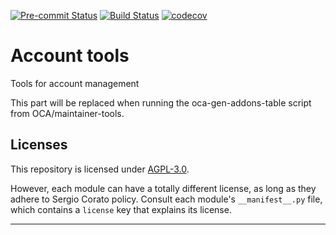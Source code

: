 
<!-- /!\ Non OCA Context : Set here the badge of your runbot / runboat instance. -->
[![Pre-commit Status](https://github.com/sergiocorato/e-account/actions/workflows/pre-commit.yml/badge.svg?branch=16.0)](https://github.com/sergiocorato/e-account/actions/workflows/pre-commit.yml?query=branch%3A16.0)
[![Build Status](https://github.com/sergiocorato/e-account/actions/workflows/test.yml/badge.svg?branch=16.0)](https://github.com/sergiocorato/e-account/actions/workflows/test.yml?query=branch%3A16.0)
[![codecov](https://codecov.io/gh/sergiocorato/e-account/branch/16.0/graph/badge.svg)](https://codecov.io/gh/sergiocorato/e-account)
<!-- /!\ Non OCA Context : Set here the badge of your translation instance. -->

<!-- /!\ do not modify above this line -->

# Account tools

Tools for account management

<!-- /!\ do not modify below this line -->

<!-- prettier-ignore-start -->

[//]: # (addons)

This part will be replaced when running the oca-gen-addons-table script from OCA/maintainer-tools.

[//]: # (end addons)

<!-- prettier-ignore-end -->

## Licenses

This repository is licensed under [AGPL-3.0](LICENSE).

However, each module can have a totally different license, as long as they adhere to Sergio Corato
policy. Consult each module's `__manifest__.py` file, which contains a `license` key
that explains its license.

----
<!-- /!\ Non OCA Context : Set here the full description of your organization. -->
